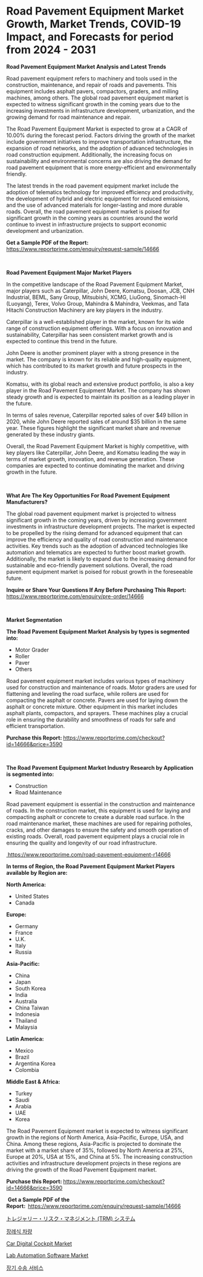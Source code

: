 <p><h1>Road Pavement Equipment Market Growth, Market Trends, COVID-19 Impact, and Forecasts for period from 2024 - 2031</h1></p><p><strong>Road Pavement Equipment Market Analysis and Latest Trends</strong></p>
<p><p>Road pavement equipment refers to machinery and tools used in the construction, maintenance, and repair of roads and pavements. This equipment includes asphalt pavers, compactors, graders, and milling machines, among others. The global road pavement equipment market is expected to witness significant growth in the coming years due to the increasing investments in infrastructure development, urbanization, and the growing demand for road maintenance and repair.</p><p>The Road Pavement Equipment Market is expected to grow at a CAGR of 10.00% during the forecast period. Factors driving the growth of the market include government initiatives to improve transportation infrastructure, the expansion of road networks, and the adoption of advanced technologies in road construction equipment. Additionally, the increasing focus on sustainability and environmental concerns are also driving the demand for road pavement equipment that is more energy-efficient and environmentally friendly.</p><p>The latest trends in the road pavement equipment market include the adoption of telematics technology for improved efficiency and productivity, the development of hybrid and electric equipment for reduced emissions, and the use of advanced materials for longer-lasting and more durable roads. Overall, the road pavement equipment market is poised for significant growth in the coming years as countries around the world continue to invest in infrastructure projects to support economic development and urbanization.</p></p>
<p><strong>Get a Sample PDF of the Report:&nbsp;</strong> <a href="https://www.reportprime.com/enquiry/request-sample/14666">https://www.reportprime.com/enquiry/request-sample/14666</a></p>
<p>&nbsp;</p>
<p><strong>Road Pavement Equipment Major Market Players</strong></p>
<p><p>In the competitive landscape of the Road Pavement Equipment Market, major players such as Caterpillar, John Deere, Komatsu, Doosan, JCB, CNH Industrial, BEML, Sany Group, Mitsubishi, XCMG, LiuGong, Sinomach-HI (Luoyang), Terex, Volvo Group, Mahindra & Mahindra, Veekmas, and Tata Hitachi Construction Machinery are key players in the industry.</p><p>Caterpillar is a well-established player in the market, known for its wide range of construction equipment offerings. With a focus on innovation and sustainability, Caterpillar has seen consistent market growth and is expected to continue this trend in the future. </p><p>John Deere is another prominent player with a strong presence in the market. The company is known for its reliable and high-quality equipment, which has contributed to its market growth and future prospects in the industry.</p><p>Komatsu, with its global reach and extensive product portfolio, is also a key player in the Road Pavement Equipment Market. The company has shown steady growth and is expected to maintain its position as a leading player in the future.</p><p>In terms of sales revenue, Caterpillar reported sales of over $49 billion in 2020, while John Deere reported sales of around $35 billion in the same year. These figures highlight the significant market share and revenue generated by these industry giants.</p><p>Overall, the Road Pavement Equipment Market is highly competitive, with key players like Caterpillar, John Deere, and Komatsu leading the way in terms of market growth, innovation, and revenue generation. These companies are expected to continue dominating the market and driving growth in the future.</p></p>
<p>&nbsp;</p>
<p><strong>What Are The Key Opportunities For Road Pavement Equipment Manufacturers?</strong></p>
<p><p>The global road pavement equipment market is projected to witness significant growth in the coming years, driven by increasing government investments in infrastructure development projects. The market is expected to be propelled by the rising demand for advanced equipment that can improve the efficiency and quality of road construction and maintenance activities. Key trends such as the adoption of advanced technologies like automation and telematics are expected to further boost market growth. Additionally, the market is likely to expand due to the increasing demand for sustainable and eco-friendly pavement solutions. Overall, the road pavement equipment market is poised for robust growth in the foreseeable future.</p></p>
<p><strong>Inquire or Share Your Questions If Any Before Purchasing This Report:</strong> <a href="https://www.reportprime.com/enquiry/pre-order/14666">https://www.reportprime.com/enquiry/pre-order/14666</a></p>
<p>&nbsp;</p>
<p><strong>Market Segmentation</strong></p>
<p><strong>The Road Pavement Equipment Market Analysis by types is segmented into:</strong></p>
<p><ul><li>Motor Grader</li><li>Roller</li><li>Paver</li><li>Others</li></ul></p>
<p><p>Road pavement equipment market includes various types of machinery used for construction and maintenance of roads. Motor graders are used for flattening and leveling the road surface, while rollers are used for compacting the asphalt or concrete. Pavers are used for laying down the asphalt or concrete mixture. Other equipment in this market includes asphalt plants, compactors, and sprayers. These machines play a crucial role in ensuring the durability and smoothness of roads for safe and efficient transportation.</p></p>
<p><strong>Purchase this Report:&nbsp;</strong><a href="https://www.reportprime.com/checkout?id=14666&price=3590">https://www.reportprime.com/checkout?id=14666&price=3590</a></p>
<p>&nbsp;</p>
<p><strong>The Road Pavement Equipment Market Industry Research by Application is segmented into:</strong></p>
<p><ul><li>Construction</li><li>Road Maintenance</li></ul></p>
<p><p>Road pavement equipment is essential in the construction and maintenance of roads. In the construction market, this equipment is used for laying and compacting asphalt or concrete to create a durable road surface. In the road maintenance market, these machines are used for repairing potholes, cracks, and other damages to ensure the safety and smooth operation of existing roads. Overall, road pavement equipment plays a crucial role in ensuring the quality and longevity of our road infrastructure.</p></p>
<p><a href="https://www.reportprime.com/road-pavement-equipment-r14666">&nbsp;https://www.reportprime.com/road-pavement-equipment-r14666</a></p>
<p><strong>In terms of Region, the Road Pavement Equipment Market Players available by Region are:</strong></p>
<p>
    <p> <strong> North America: </strong>
        <ul>
            <li>United States</li>
            <li>Canada</li>
        </ul>
        </p> 
    <p> <strong> Europe: </strong>
        <ul>
            <li>Germany</li>
            <li>France</li>
            <li>U.K.</li>
            <li>Italy</li>
            <li>Russia</li>
        </ul>
        </p> 
    <p> <strong> Asia-Pacific: </strong>
        <ul>
            <li>China</li>
            <li>Japan</li>
            <li>South Korea</li>
            <li>India</li>
            <li>Australia</li>
            <li>China Taiwan</li>
            <li>Indonesia</li>
            <li>Thailand</li>
            <li>Malaysia</li>
        </ul>
        </p> 
    <p> <strong> Latin America: </strong>
        <ul>
            <li>Mexico</li>
            <li>Brazil</li>
            <li>Argentina Korea</li>
            <li>Colombia</li>
        </ul>
        </p> 
    <p> <strong> Middle East & Africa: </strong>
        <ul>
            <li>Turkey</li>
            <li>Saudi</li>
            <li>Arabia</li>
            <li>UAE</li>
            <li>Korea</li>
        </ul>
    </p>
    </p>
<p><p>The Road Pavement Equipment market is expected to witness significant growth in the regions of North America, Asia-Pacific, Europe, USA, and China. Among these regions, Asia-Pacific is projected to dominate the market with a market share of 35%, followed by North America at 25%, Europe at 20%, USA at 15%, and China at 5%. The increasing construction activities and infrastructure development projects in these regions are driving the growth of the Road Pavement Equipment market.</p></p>
<p><strong>Purchase this Report: </strong><a href="https://www.reportprime.com/checkout?id=14666&price=3590">https://www.reportprime.com/checkout?id=14666&price=3590</a></p>
<p>&nbsp;<strong>Get a Sample PDF of the Report:&nbsp;&nbsp;</strong><a href="https://www.reportprime.com/enquiry/request-sample/14666">https://www.reportprime.com/enquiry/request-sample/14666</a></p>
<p><strong></strong></p>
<p><p><a href="https://github.com/cnnriuez22368/Market-Research-Report-List-2/blob/main/193509781055.md">トレジャリー・リスク・マネジメント (TRM) システム</a></p><p><a href="https://github.com/vs10l4sfg5c/Market-Research-Report-List-2/blob/main/253285575546.md">장례식 차량</a></p><p><a href="https://github.com/jsmusil/Market-Research-Report-List-3/blob/main/car-digital-cockpit-market.md">Car Digital Cockpit Market</a></p><p><a href="https://github.com/bmorecock/Market-Research-Report-List-3/blob/main/lab-automation-software-market.md">Lab Automation Software Market</a></p><p><a href="https://github.com/Skyleitney456456/Market-Research-Report-List-1/blob/main/839951375547.md">장기 수송 서비스</a></p></p>